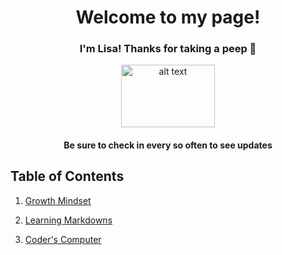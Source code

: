 # <center> Welcome to my page! </center>

### <center><b>I'm Lisa! Thanks for taking a peep 👀</b> </center>
<p align="center"> <img src="https://www.pinclipart.com/picdir/big/565-5659210_pikachu-clipart-file-cute-borders-vectors-animated-.png" alt="alt text" width="150r" height="100r"> </p>

#### <center><b>Be sure to check in every so often to see updates</b></center>       
<space>
<space>
  </space>
  
## <b>Table of Contents</b>

1. [Growth Mindset](https://ltarran.github.io/reading-notes/growthmindset)  

2. [Learning Markdowns](https://ltarran.github.io/reading-notes/learningmarkdowns)

3. [Coder's Computer](https://ltarran.github.io/reading-notes/coderscomputer)



